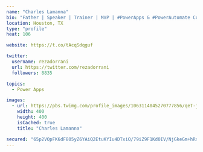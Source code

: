 ```yaml
---
name: "Charles Lamanna"
bio: "Father | Speaker | Trainer | MVP | #PowerApps & #PowerAutomate Community Super User | YouTuber Right-pointing triangle http://youtube.com/c/rezadorrani | Learn - Share - Clockwise rightwards and leftwards open circle arrows"
location: Houston, TX
type: "profile"
heat: 106

website: https://t.co/tAcqSdqguf

twitter:
  username: rezadorrani
  url: https://twitter.com/rezadorrani
  followers: 8835

topics:
  - Power Apps

images:
  - url: https://pbs.twimg.com/profile_images/1063114045270777856/qeT-jpWr_400x400.jpg
    width: 400
    height: 400
    isCached: true
    title: "Charles Lamanna"

secured: "65p2VOpFK6dF805yZ6YAiQ2EtuKYIu4DTxiO/79iZ9F1Kd0IV/NjGkeGm+hRs53g3tflTxZk8rSM9GlI5mLiA3uNNz9peo/5nx336N6N9YYXnrKpJTdPKwHBH/TaUklqBD9uGuuwOVw8H+/VhQ0qrt36QXtPDp5j4srly1TpLAu0JIuSk/UdZV7WrK3A15BJGUr0PmF7bBlZVzWCG3yDXcdnqkGoVoJ3oUJsJn2lRuIMpcWjvcowVETLMefYF4ftSpY80fngqZabSZjKkDoylb7glgZS6XoQX1pqewvxSsNZQMaHKH+bvxTrxzOJhS9SzTExI85aHyompRO76WlHm0H8SYcfaO6ie5oZ4oIesZWzhB4I7RDSkTkOEhjHghwFZnpzw9SgIup8tHc+sGX7nrnwDHUcHZa5B33BNHEjq5c=;hYq0/P9JliQ5HX4lbnGOQg=="
---
```


